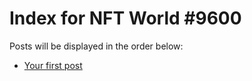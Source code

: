 # Index for NFT World #9600
Posts will be displayed in the order below:

- [Your first post](./001-first.md)

